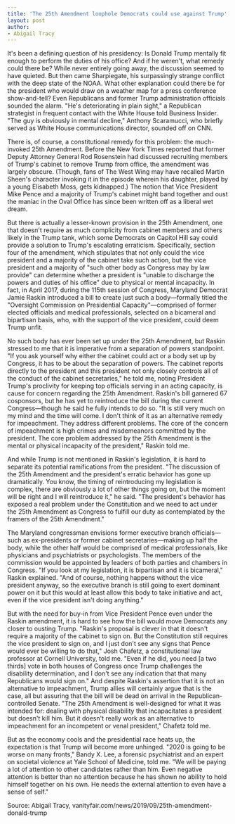 ```yaml
---
title: 'The 25th Amendment loophole Democrats could use against Trump'
layout: post
author:
- Abigail Tracy
---
```


It's been a defining question of his presidency: Is Donald Trump mentally fit enough to perform the duties of his office? And if he weren't, what remedy could there be? While never entirely going away, the discussion seemed to have quieted. But then came Sharpiegate, his surpassingly strange conflict with the deep state of the NOAA. What other explanation could there be for the president who would draw on a weather map for a press conference show-and-tell? Even Republicans and former Trump administration officials sounded the alarm. "He's deteriorating in plain sight," a Republican strategist in frequent contact with the White House told Business Insider. "The guy is obviously in mental decline," Anthony Scaramucci, who briefly served as White House communications director, sounded off on CNN.

There is, of course, a constitutional remedy for this problem: the much-invoked 25th Amendment. Before the New York Times reported that former Deputy Attorney General Rod Rosenstein had discussed recruiting members of Trump's cabinet to remove Trump from office, the amendment was largely obscure. (Though, fans of The West Wing may have recalled Martin Sheen's character invoking it in the episode wherein his daughter, played by a young Elisabeth Moss, gets kidnapped.) The notion that Vice President Mike Pence and a majority of Trump's cabinet might band together and oust the maniac in the Oval Office has since been written off as a liberal wet dream.

But there is actually a lesser-known provision in the 25th Amendment, one that doesn't require as much complicity from cabinet members and others likely in the Trump tank, which some Democrats on Capitol Hill say could provide a solution to Trump's escalating erraticism. Specifically, section four of the amendment, which stipulates that not only could the vice president and a majority of the cabinet take such action, but the vice president and a majority of "such other body as Congress may by law provide" can determine whether a president is "unable to discharge the powers and duties of his office" due to physical or mental incapacity. In fact, in April 2017, during the 115th session of Congress, Maryland Democrat Jamie Raskin introduced a bill to create just such a body—formally titled the "Oversight Commission on Presidential Capacity"—comprised of former elected officials and medical professionals, selected on a bicameral and bipartisan basis, who, with the support of the vice president, could deem Trump unfit.

No such body has ever been set up under the 25th Amendment, but Raskin stressed to me that it is imperative from a separation of powers standpoint. "If you ask yourself why either the cabinet could act or a body set up by Congress, it has to be about the separation of powers. The cabinet reports directly to the president and this president not only closely controls all of the conduct of the cabinet secretaries," he told me, noting President Trump's proclivity for keeping top officials serving in an acting capacity, is cause for concern regarding the 25th Amendment. Raskin's bill garnered 67 cosponsors, but he has yet to reintroduce the bill during the current Congress—though he said he fully intends to do so. "It is still very much on my mind and the time will come. I don't think of it as an alternative remedy for impeachment. They address different problems. The core of the concern of impeachment is high crimes and misdemeanors committed by the president. The core problem addressed by the 25th Amendment is the mental or physical incapacity of the president," Raskin told me.

And while Trump is not mentioned in Raskin's legislation, it is hard to separate its potential ramifications from the president. "The discussion of the 25th Amendment and the president's erratic behavior has gone up dramatically. You know, the timing of reintroducing my legislation is complex, there are obviously a lot of other things going on, but the moment will be right and I will reintroduce it," he said. "The president's behavior has exposed a real problem under the Constitution and we need to act under the 25th Amendment as Congress to fulfill our duty as contemplated by the framers of the 25th Amendment."

The Maryland congressman envisions former executive branch officials—such as ex-presidents or former cabinet secretaries—making up half the body, while the other half would be comprised of medical professionals, like physicians and psychiatrists or psychologists. The members of the commission would be appointed by leaders of both parties and chambers in Congress. "If you look at my legislation, it is bipartisan and it is bicameral," Raskin explained. "And of course, nothing happens without the vice president anyway, so the executive branch is still going to exert dominant power on it but this would at least allow this body to take initiative and act, even if the vice president isn't doing anything."

But with the need for buy-in from Vice President Pence even under the Raskin amendment, it is hard to see how the bill would move Democrats any closer to ousting Trump. "Raskin's proposal is clever in that it doesn't require a majority of the cabinet to sign on. But the Constitution still requires the vice president to sign on, and I just don't see any signs that Pence would ever be willing to do that," Josh Chafetz, a constitutional law professor at Cornell University, told me. "Even if he did, you need [a two thirds] vote in both houses of Congress once Trump challenges the disability determination, and I don't see any indication that that many Republicans would sign on." And despite Raskin's assertion that it is not an alternative to impeachment, Trump allies will certainly argue that is the case, all but assuring that the bill will be dead on arrival in the Republican-controlled Senate. "The 25th Amendment is well-designed for what it was intended for: dealing with physical disability that incapacitates a president but doesn't kill him. But it doesn't really work as an alternative to impeachment for an incompetent or venal president," Chafetz told me.

But as the economy cools and the presidential race heats up, the expectation is that Trump will become more unhinged. "2020 is going to be worse on many fronts," Bandy X. Lee, a forensic psychiatrist and an expert on societal violence at Yale School of Medicine, told me. "We will be paying a lot of attention to other candidates rather than him. Even negative attention is better than no attention because he has shown no ability to hold himself together on his own. He needs the external attention to even have a sense of self."

Source: Abigail Tracy, vanityfair.com/news/2019/09/25th-amendment-donald-trump
